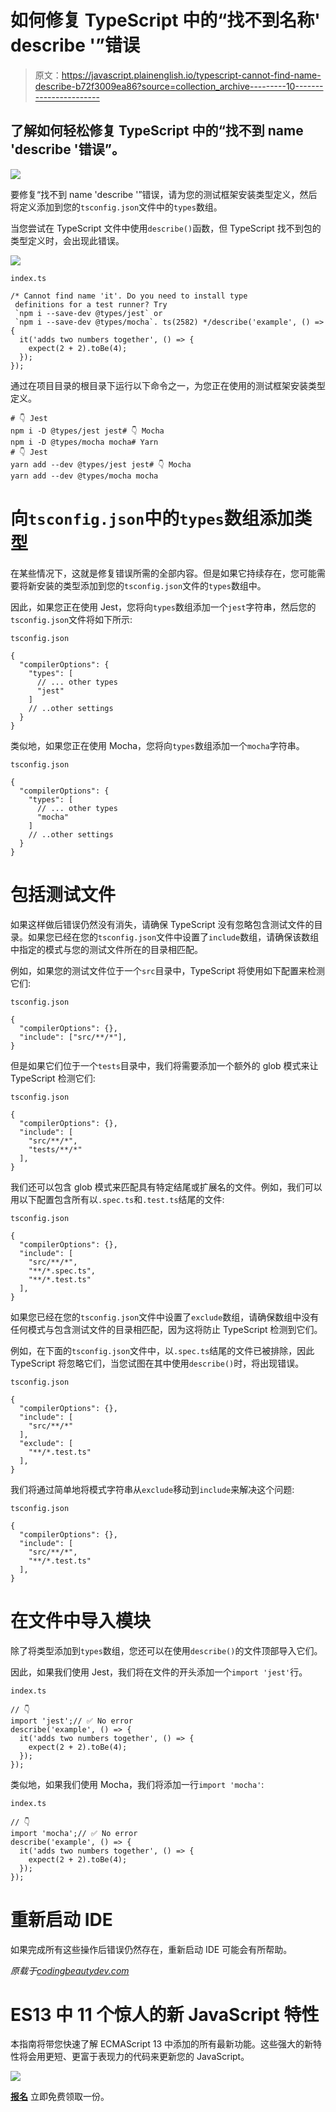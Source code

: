 # 如何修复 TypeScript 中的“找不到名称' describe '”错误

> 原文：<https://javascript.plainenglish.io/typescript-cannot-find-name-describe-b72f3009ea86?source=collection_archive---------10----------------------->

## 了解如何轻松修复 TypeScript 中的“找不到 name 'describe '错误”。

![](img/2b9a7957df91f653930c002a779c1af1.png)

要修复“找不到 name 'describe '”错误，请为您的测试框架安装类型定义，然后将定义添加到您的`tsconfig.json`文件中的`types`数组。

当您尝试在 TypeScript 文件中使用`describe()`函数，但 TypeScript 找不到包的类型定义时，会出现此错误。

![](img/ed9b2ceb170fdad9dfe9dc201815f858.png)

`index.ts`

```
/* Cannot find name 'it'. Do you need to install type
 definitions for a test runner? Try
 `npm i --save-dev @types/jest` or
 `npm i --save-dev @types/mocha`. ts(2582) */describe('example', () => {
  it('adds two numbers together', () => {
    expect(2 + 2).toBe(4);
  });
});
```

通过在项目目录的根目录下运行以下命令之一，为您正在使用的测试框架安装类型定义。

```
# 👇 Jest
npm i -D @types/jest jest# 👇 Mocha
npm i -D @types/mocha mocha# Yarn
# 👇 Jest
yarn add --dev @types/jest jest# 👇 Mocha
yarn add --dev @types/mocha mocha
```

# 向`tsconfig.json`中的`types`数组添加类型

在某些情况下，这就是修复错误所需的全部内容。但是如果它持续存在，您可能需要将新安装的类型添加到您的`tsconfig.json`文件的`types`数组中。

因此，如果您正在使用 Jest，您将向`types`数组添加一个`jest`字符串，然后您的`tsconfig.json`文件将如下所示:

`tsconfig.json`

```
{
  "compilerOptions": {
    "types": [
      // ... other types
      "jest"
    ]
    // ..other settings
  }
}
```

类似地，如果您正在使用 Mocha，您将向`types`数组添加一个`mocha`字符串。

`tsconfig.json`

```
{
  "compilerOptions": {
    "types": [
      // ... other types
      "mocha"
    ]
    // ..other settings
  }
}
```

# 包括测试文件

如果这样做后错误仍然没有消失，请确保 TypeScript 没有忽略包含测试文件的目录。如果您已经在您的`tsconfig.json`文件中设置了`include`数组，请确保该数组中指定的模式与您的测试文件所在的目录相匹配。

例如，如果您的测试文件位于一个`src`目录中，TypeScript 将使用如下配置来检测它们:

`tsconfig.json`

```
{
  "compilerOptions": {},
  "include": ["src/**/*"],
}
```

但是如果它们位于一个`tests`目录中，我们将需要添加一个额外的 glob 模式来让 TypeScript 检测它们:

`tsconfig.json`

```
{
  "compilerOptions": {},
  "include": [
    "src/**/*",
    "tests/**/*"
  ],
}
```

我们还可以包含 glob 模式来匹配具有特定结尾或扩展名的文件。例如，我们可以用以下配置包含所有以`.spec.ts`和`.test.ts`结尾的文件:

`tsconfig.json`

```
{
  "compilerOptions": {},
  "include": [
    "src/**/*",
    "**/*.spec.ts",
    "**/*.test.ts"
  ],
}
```

如果您已经在您的`tsconfig.json`文件中设置了`exclude`数组，请确保数组中没有任何模式与包含测试文件的目录相匹配，因为这将防止 TypeScript 检测到它们。

例如，在下面的`tsconfig.json`文件中，以`.spec.ts`结尾的文件已被排除，因此 TypeScript 将忽略它们，当您试图在其中使用`describe()`时，将出现错误。

`tsconfig.json`

```
{
  "compilerOptions": {},
  "include": [
    "src/**/*"
  ],
  "exclude": [
    "**/*.test.ts"
  ],
}
```

我们将通过简单地将模式字符串从`exclude`移动到`include`来解决这个问题:

`tsconfig.json`

```
{
  "compilerOptions": {},
  "include": [
    "src/**/*",
    "**/*.test.ts"
  ],
}
```

# 在文件中导入模块

除了将类型添加到`types`数组，您还可以在使用`describe()`的文件顶部导入它们。

因此，如果我们使用 Jest，我们将在文件的开头添加一个`import 'jest'`行。

`index.ts`

```
// 👇
import 'jest';// ✅ No error
describe('example', () => {
  it('adds two numbers together', () => {
    expect(2 + 2).toBe(4);
  });
});
```

类似地，如果我们使用 Mocha，我们将添加一行`import 'mocha'`:

`index.ts`

```
// 👇
import 'mocha';// ✅ No error
describe('example', () => {
  it('adds two numbers together', () => {
    expect(2 + 2).toBe(4);
  });
});
```

# 重新启动 IDE

如果完成所有这些操作后错误仍然存在，重新启动 IDE 可能会有所帮助。

*原载于*[*codingbeautydev.com*](https://cbdev.link/2d96dc)

# ES13 中 11 个惊人的新 JavaScript 特性

本指南将带您快速了解 ECMAScript 13 中添加的所有最新功能。这些强大的新特性将会用更短、更富于表现力的代码来更新您的 JavaScript。

![](img/75a56482761ab63cfc081ad691d70d61.png)

[**报名**](https://cbdev.link/900477) 立即免费领取一份。